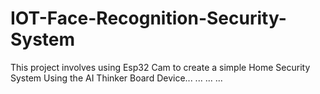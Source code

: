 # IOT-Face-Recognition-Security-System
This project involves using Esp32 Cam to create a simple Home Security System
Using the AI Thinker Board Device...
...
...
...
